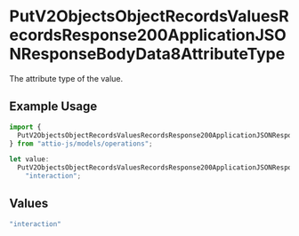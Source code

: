 # PutV2ObjectsObjectRecordsValuesRecordsResponse200ApplicationJSONResponseBodyData8AttributeType

The attribute type of the value.

## Example Usage

```typescript
import {
  PutV2ObjectsObjectRecordsValuesRecordsResponse200ApplicationJSONResponseBodyData8AttributeType,
} from "attio-js/models/operations";

let value:
  PutV2ObjectsObjectRecordsValuesRecordsResponse200ApplicationJSONResponseBodyData8AttributeType =
    "interaction";
```

## Values

```typescript
"interaction"
```